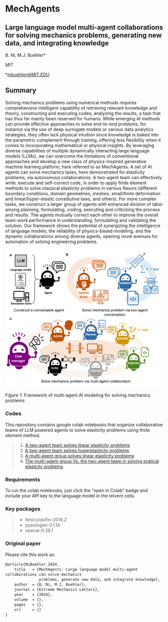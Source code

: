 # MechAgents

## Large language model multi-agent collaborations for solving mechanics problems, generating new data, and integrating knowledge

B. Ni, M.J. Buehler*

MIT

*mbuehler@MIT.EDU

## Summary
Solving mechanics problems using numerical methods requires comprehensive intelligent capability of retrieving relevant knowledge and theory, constructing and executing codes, analyzing the results, a task that has thus far mainly been reserved for humans. While emerging AI methods can provide effective approaches to solve end-to-end problems, for instance via the use of deep surrogate models or various data analytics strategies, they often lack physical intuition since knowledge is baked into the parametric complement through training, offering less flexibility when it comes to incorporating mathematical or physical insights. By leveraging diverse capabilities of multiple dynamically interacting large language models (LLMs), we can overcome the limitations of conventional approaches and develop a new class of physics-inspired generative machine learning platform, here referred to as MechAgents. A set of AI agents can solve mechanics tasks, here demonstrated for elasticity problems, via autonomous collaborations. A two-agent team can effectively write, execute and self-correct code, in order to apply finite element methods to solve classical elasticity problems in various flavors (different boundary conditions, domain geometries, meshes, small/finite deformation and linear/hyper-elastic constitutive laws, and others). For more complex tasks, we construct a larger group of agents with enhanced division of labor among planning, formulating, coding, executing and criticizing the process and results. The agents mutually correct each other to improve the overall team-work performance in understanding, formulating and validating the solution. Our framework shows the potential of synergizing the intelligence of language models, the reliability of physics-based modeling, and the dynamic collaborations among diverse agents, opening novel avenues for automation of solving engineering problems.

![image](./asset/Concept.png)

Figure 1: Framework of multi-agent AI modeling for solving mechanics problems

### Codes
This repository contains google colab notebooks that organize collaborative teams of LLM powered agents to solve elasticity problems using finite element method. 
> 1. [A two-agent team solves linear elasticity problems](./0_colab_notebook_for_TwoAgentTeam_Elasticity/0_TwoAgen_MultiStep_LElasticity.ipynb)
> 2. [A two-agent team solves hyperelasticity problems](./0_colab_notebook_for_TwoAgentTeam_Elasticity/1_TwoAgen_OneStep_LE_to_HE.ipynb)
> 3. [A multi-agent group solves linear elasticity problems](./1_colab_notebook_for_MulAgentGroup_LE/0_MultiGen_MultiStep_LE.ipynb)
> 4. [The multi-agent group Vs. the two-agent team in solving pratical elastcity problems](./2_colab_notebook_cmp_TwoA_vs_MulA_LE/0_MultiVsTwo_OneStep_LE.ipynb)

### Requirements
To run the colab notebooks, just click the "open in Colab" badge and include your API key to the language model in the relvent cells.

### Key packages
> - fenics/dolfin-2019.2
> - pyautogen-0.1.14
> - openai-0.28.1

### Original paper

Please cite this work as:
```
@article{NiBuehler_2024,
    title   = {MechAgents: Large language model multi-agent collaborations can solve mechanics
               problems, generate new data, and integrate knowledge},
    author  = {B. Ni, M.J. Buehler},
    journal = {Extreme Mechanics Letters},
    year    = {2024},
    volume  = {},
    pages   = {},
    url     = {}
}
```
